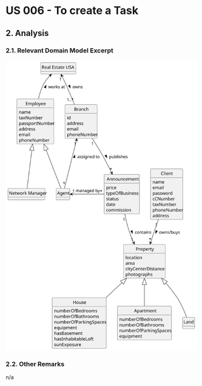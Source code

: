 # US 006 - To create a Task 

## 2. Analysis

### 2.1. Relevant Domain Model Excerpt 

![Domain Model](svg/us017-domain-model.svg)

### 2.2. Other Remarks

n/a